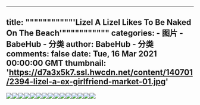 
---
title: """""""""""'Lizel A Lizel Likes To Be Naked On The Beach'"""""""""""
categories: 
    - 图片
    - BabeHub - 分类
author: BabeHub - 分类
comments: false
date: Tue, 16 Mar 2021 00:00:00 GMT
thumbnail: 'https://d7a3x5k7.ssl.hwcdn.net/content/140701/2394-lizel-a-ex-girlfriend-market-01.jpg'
---

<div>   
<img src="https://d7a3x5k7.ssl.hwcdn.net/content/140701/2394-lizel-a-ex-girlfriend-market-01.jpg" referrerpolicy="no-referrer"><img src="https://d7a3x5k7.ssl.hwcdn.net/content/140701/2394-lizel-a-ex-girlfriend-market-02.jpg" referrerpolicy="no-referrer"><img src="https://d7a3x5k7.ssl.hwcdn.net/content/140701/2394-lizel-a-ex-girlfriend-market-03.jpg" referrerpolicy="no-referrer"><img src="https://d7a3x5k7.ssl.hwcdn.net/content/140701/2394-lizel-a-ex-girlfriend-market-04.jpg" referrerpolicy="no-referrer"><img src="https://d7a3x5k7.ssl.hwcdn.net/content/140701/2394-lizel-a-ex-girlfriend-market-05.jpg" referrerpolicy="no-referrer"><img src="https://d7a3x5k7.ssl.hwcdn.net/content/140701/2394-lizel-a-ex-girlfriend-market-06.jpg" referrerpolicy="no-referrer"><img src="https://d7a3x5k7.ssl.hwcdn.net/content/140701/2394-lizel-a-ex-girlfriend-market-07.jpg" referrerpolicy="no-referrer"><img src="https://d7a3x5k7.ssl.hwcdn.net/content/140701/2394-lizel-a-ex-girlfriend-market-08.jpg" referrerpolicy="no-referrer"><img src="https://d7a3x5k7.ssl.hwcdn.net/content/140701/2394-lizel-a-ex-girlfriend-market-09.jpg" referrerpolicy="no-referrer"><img src="https://d7a3x5k7.ssl.hwcdn.net/content/140701/2394-lizel-a-ex-girlfriend-market-10.jpg" referrerpolicy="no-referrer"><img src="https://d7a3x5k7.ssl.hwcdn.net/content/140701/2394-lizel-a-ex-girlfriend-market-11.jpg" referrerpolicy="no-referrer"><img src="https://d7a3x5k7.ssl.hwcdn.net/content/140701/2394-lizel-a-ex-girlfriend-market-12.jpg" referrerpolicy="no-referrer"><img src="https://d7a3x5k7.ssl.hwcdn.net/content/140701/2394-lizel-a-ex-girlfriend-market-13.jpg" referrerpolicy="no-referrer"><img src="https://d7a3x5k7.ssl.hwcdn.net/content/140701/2394-lizel-a-ex-girlfriend-market-14.jpg" referrerpolicy="no-referrer"><img src="https://d7a3x5k7.ssl.hwcdn.net/content/140701/2394-lizel-a-ex-girlfriend-market-15.jpg" referrerpolicy="no-referrer">  
</div>
            